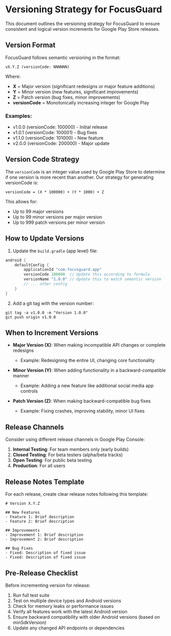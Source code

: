 # Versioning Strategy for FocusGuard

This document outlines the versioning strategy for FocusGuard to ensure consistent and logical version increments for Google Play Store releases.

## Version Format

FocusGuard follows semantic versioning in the format:

```
vX.Y.Z (versionCode: NNNNNN)
```

Where:
- **X** = Major version (significant redesigns or major feature additions)
- **Y** = Minor version (new features, significant improvements)
- **Z** = Patch version (bug fixes, minor improvements)
- **versionCode** = Monotonically increasing integer for Google Play

### Examples:
- v1.0.0 (versionCode: 100000) - Initial release
- v1.0.1 (versionCode: 100001) - Bug fixes
- v1.1.0 (versionCode: 101000) - New feature
- v2.0.0 (versionCode: 200000) - Major update

## Version Code Strategy

The `versionCode` is an integer value used by Google Play Store to determine if one version is more recent than another. Our strategy for generating versionCode is:

```
versionCode = (X * 100000) + (Y * 1000) + Z
```

This allows for:
- Up to 99 major versions
- Up to 99 minor versions per major version
- Up to 999 patch versions per minor version

## How to Update Versions

1. Update the `build.gradle` (app level) file:

```kotlin
android {
    defaultConfig {
        applicationId "com.focusguard.app"
        versionCode 100000  // Update this according to formula
        versionName "1.0.0" // Update this to match semantic version
        // ... other config
    }
}
```

2. Add a git tag with the version number:
```
git tag -a v1.0.0 -m "Version 1.0.0"
git push origin v1.0.0
```

## When to Increment Versions

- **Major Version (X)**: When making incompatible API changes or complete redesigns
  - Example: Redesigning the entire UI, changing core functionality

- **Minor Version (Y)**: When adding functionality in a backward-compatible manner
  - Example: Adding a new feature like additional social media app controls
  
- **Patch Version (Z)**: When making backward-compatible bug fixes
  - Example: Fixing crashes, improving stability, minor UI fixes

## Release Channels

Consider using different release channels in Google Play Console:

1. **Internal Testing**: For team members only (early builds)
2. **Closed Testing**: For beta testers (alpha/beta tracks)
3. **Open Testing**: For public beta testing
4. **Production**: For all users

## Release Notes Template

For each release, create clear release notes following this template:

```
# Version X.Y.Z

## New Features
- Feature 1: Brief description
- Feature 2: Brief description

## Improvements
- Improvement 1: Brief description
- Improvement 2: Brief description

## Bug Fixes
- Fixed: Description of fixed issue
- Fixed: Description of fixed issue
```

## Pre-Release Checklist

Before incrementing version for release:

1. Run full test suite
2. Test on multiple device types and Android versions
3. Check for memory leaks or performance issues
4. Verify all features work with the latest Android version
5. Ensure backward compatibility with older Android versions (based on minSdkVersion)
6. Update any changed API endpoints or dependencies 